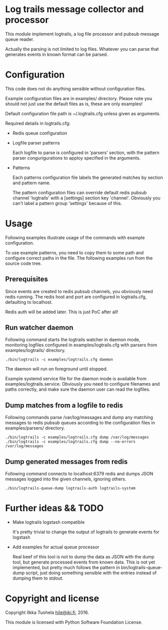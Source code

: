
Log trails message collector and processor
==========================================

This module implement logtrails, a log file processor and pubsub message
queue reader.

Actually the parsing is not limited to log files. Whatever you can parse that generates
events in known format can be parsed.

Configuration
=============

This code does not do anything sensible without configuration files.

Example configuration files are in examples/ directory. Please note you should not just use
the default files as is, these are only examples!

Default configuration file path is ~/.logtrails.cfg unless given as arguments.

Required details in logtrails.cfg:

* Redis queue configuration


* Logfile parser patterns

    Each logfile to parse is configured in 'parsers' section, with the pattern parser
    congurigurations to apploy specified in the arguments.

* Patterns

    Each patterns configuration file labels the generated matches by section and pattern name.

    The pattern configuration files can override default redis pubsub channel 'logtrails' with
    a [settings] section key 'channel'. Obviously you can't label a pattern group 'settings'
    because of this.


Usage
=====

Following examples illustrate usage of the commands with example configuration.

To use example patterns, you need to copy them to some path and configure correct paths
in the file. The following examples run from the source code tree.

Prerequisites
-------------

Since events are created to redis pubsub channels, you obviously need redis running. The
redis host and port are configured in logtrails.cfg, defaulting to localhost.

Redis auth will be added later. This is just PoC after all!

Run watcher daemon
------------------

Following command starts the logtrails watcher in daemon mode, monitoring logfiles
configured in examples/logtrails.cfg with parsers from examples/logtrails/ directory.

    ./bin/logtrails -c examples/logtrails.cfg daemon

The daemon will run on foreground until stopped.

Example systemd service file for the daemon mode is available from examples/logtrails.service.
Obviously you need to configure filenames and paths correctly, and make sure the daemon
user can read the logfiles.

Dump matches from a logfile to redis
------------------------------------

Following commands parse /var/log/messages and dump any matching messages to redis
pubsub queues according to the configuration files in examples/parsers/ directory.

    ./bin/logtrails -c examples/logtrails.cfg dump /var/log/messages
    ./bin/logtrails -c examples/logtrails.cfg dump --no-errors /var/log/messages

Dump generated messages from redis
----------------------------------

Following command connects to localhost:6379 redis and dumps JSON messages logged into
the given channels, ignoring others.

    ./bin/logtrails-queue-dump logtrails-auth logtrails-system

Further ideas && TODO
=====================

* Make logtrails logstash compatible

  It's pretty trivial to change the output of logtrails to generate events for logstash

* Add examples for actual queue processor

  Real beef of this tool is not to dump the data as JSON with the dump tool, but generate
  processed events from known data. This is not yet implemented, but pretty much follows
  the pattern in bin/logtrails-queue-dump script, just doing something sensible with the
  entries instead of dumping them to stdout.

Copyright and license
=====================

Copyright Ilkka Tuohela <hile@iki.fi>, 2016.

This module is licensed with Python Software Foundation License.

